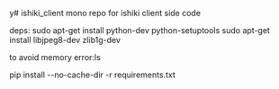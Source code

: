 y# ishiki_client
mono repo for ishiki client side code




deps:
sudo apt-get install python-dev python-setuptools
sudo apt-get install libjpeg8-dev zlib1g-dev

to avoid memory error:ls


pip install --no-cache-dir -r requirements.txt 


